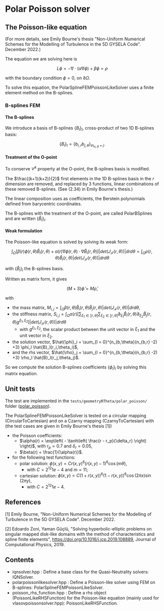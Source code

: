 # Polar Poisson solver


## The Poisson-like equation 

(For more details, see Emily Bourne's thesis "Non-Uniform Numerical Schemes for the Modelling of Turbulence
in the 5D GYSELA Code". December 2022.)

The equation we are solving here is 

```math
L\phi = - \nabla \cdot (\alpha \nabla \phi) + \beta \phi = \rho
```

with the boundary condition $\phi = 0$, on  $\partial \Omega$. 


To solve this equation, the PolarSplineFEMPoissonLikeSolver uses a finite element method on the B-splines. 

### B-splines FEM

#### The B-splines 
We introduce a basis of B-splines $`\{B_l\}_l`$, cross-product of two 1D B-splines basis: 

```math
\{B_l\}_l = \{b_{i,r} b_{j,\theta}\}_{i n_{n,\theta} +j}.
```


#### Treatment of the O-point
 
To conserve $\mathcal{C}^k$ property at the O-point, the B-splines basis is modified. 

The $\frac{(k+1)(k+2)}{2}$ first elements in the 1D B-splines basis in the $r$ dimension are removed, and 
replaced by 3 functions, linear combinations of these removed B-splines. 
(See (2.34) in Emily Bourne's thesis.)

The linear composition uses as coefficients, the Berstein polynomials defined from barycentric coordinates. 

The B-splines with the treatment of the O-point, are called PolarBSplines and are written $`\{\hat{B}_l\}_l`$. 


#### Weak formulation
The Poisson-like equation is solved by solving its weak form: 

```math
\int_{\Omega} \lbrack \beta(r) \phi(r,\theta) \hat{B}_l(r,\theta) + \alpha(r) \nabla \phi(r,\theta) \cdot  \nabla \hat{B}_l(r,\theta) \rbrack |det(J_{\mathcal{F}}(r,\theta))| dr d\theta =  \int_{\Omega} \rho(r,\theta) \hat{B}_l(r,\theta) |det(J_{\mathcal{F}}(r,\theta))| dr d\theta
```

with $`\{\hat{B}_l\}_l`$ the B-splines basis. 


Written as matrix form, it gives

```math
(M + S) \hat{\phi} = M \hat{\rho},
```

with 
 * the mass matrix, $`M_{i,j} =  \int_{\Omega} \beta(r,\theta) \hat{B}_i(r,\theta)\hat{B}_j(r,\theta) |det(J_{\mathcal{F}}(r,\theta))| dr d\theta`$, 
 * the stiffness matrix, $`S_{i,j} =  \int_{\Omega} \alpha(r) \left[\sum_{\xi_1\in[r,\theta]} \sum_{\xi_2\in[r,\theta]} \partial_{\xi_1}\hat{B}_i(r,\theta) \partial_{\xi_2}\hat{B}_j(r,\theta) g^{\xi_1, \xi_2}\right] |det(J_{\mathcal{F}}(r,\theta))| dr d\theta`$
 	* with $`g^{\xi_1, \xi_2}`$, the scalar product between the unit vector in $`\xi_1`$ and the unit vector in $`\xi_2`$. 
 * the solution vector, $`\hat{\phi}_i = \sum_{l = 0}^{n_{b,\theta}(n_{b,r} -2) +3} \phi_l \hat{B}_l(r_i,\theta_i)`$, 
 * and the rhs vector,  $`\hat{\rho}_j = \sum_{l = 0}^{n_{b,\theta}(n_{b,r} -2) +3} \rho_l \hat{B}_l(r_j,\theta_j)`$. 

So we compute the solution B-splines coefficients $`\{\phi_l\}_l`$ by solving this matrix equation.  





## Unit tests 

The test are implemented in the `tests/geometryRTheta/polar_poisson/` folder 
([polar\_poisson](./../../../tests/geometryRTheta/polar_poisson/README.md)).

The PolarSplineFEMPoissonLikeSolver is tested on a circular mapping (CircularToCartesian) and on a Czarny mapping (CzarnyToCartesian) with
(the test cases are given in Emily Bourne's thesis [1])
 
 * the Poisson coefficients: 
 	* $`\alpha(r) = \exp\left( - \tanh\left( \frac{r - r_p}{\delta_r} \right) \right)`$, with $`r_p = 0.7`$ and $`\delta_r = 0.05`$, 
 	* $\beta(r) = \frac{1}{\alpha(r)}$. 
 * for the following test functions: 
 	* polar solution: $\phi(x, y) = C r(x,y)^6 (r(x,y) -1)^6 \cos(m\theta)$,
 		* with $C = 2^{12}1e-4$ and $m = 11$; 
 	* cartesian solution: $\phi(x,y) = C (1+r(x,y))^6  (1 - r(x,y))^6 \cos(2\pi x) \sin(2\pi y)$, 
 		* with  $C = 2^{12}1e-4$. 
 		


## References 

[1] Emily Bourne, "Non-Uniform Numerical Schemes for the Modelling of Turbulence in the 5D GYSELA Code". December 2022.

[2] Edoardo Zoni, Yaman Güçlü, "Solving hyperbolic-elliptic problems on singular mapped disk-like domains with the 
method of characteristics and spline finite elements", https://doi.org/10.1016/j.jcp.2019.108889, Journal of Computational Physics, 2019.


## Contents

 * iqnsolver.hpp : Define a base class for the Quasi-Neutrality solvers: IQNSolver.
 * polarpoissonlikesolver.hpp : Define a Poisson-like solver using FEM on B-splines: PolarSplineFEMPoissonLikeSolver. 
 * poisson\_rhs\_function.hpp : Define a rhs object (PoissonLikeRHSFunction) for the Poisson-like equation (mainly used for vlasovpoissonsolver.hpp): PoissonLikeRHSFunction. 
